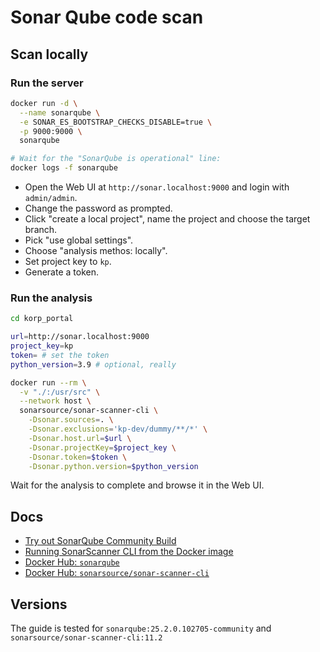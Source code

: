 # Sonar Qube code scan

## Scan locally

### Run the server

```sh
docker run -d \
  --name sonarqube \
  -e SONAR_ES_BOOTSTRAP_CHECKS_DISABLE=true \
  -p 9000:9000 \
  sonarqube

# Wait for the "SonarQube is operational" line:
docker logs -f sonarqube
```

- Open the Web UI at `http://sonar.localhost:9000` and login with `admin/admin`.
- Change the password as prompted.
- Click "create a local project", name the project and choose the target branch.
- Pick "use global settings".
- Choose "analysis methos: locally".
- Set project key to `kp`.
- Generate a token.

### Run the analysis

```sh
cd korp_portal

url=http://sonar.localhost:9000
project_key=kp
token= # set the token
python_version=3.9 # optional, really

docker run --rm \
  -v "./:/usr/src" \
  --network host \
  sonarsource/sonar-scanner-cli \
    -Dsonar.sources=. \
    -Dsonar.exclusions='kp-dev/dummy/**/*' \
    -Dsonar.host.url=$url \
    -Dsonar.projectKey=$project_key \
    -Dsonar.token=$token \
    -Dsonar.python.version=$python_version
```

Wait for the analysis to complete and browse it in the Web UI.

## Docs

- [Try out SonarQube Community Build](https://docs.sonarsource.com/sonarqube-community-build/try-out-sonarqube/)
- [Running SonarScanner CLI from the Docker image](https://docs.sonarsource.com/sonarqube-community-build/analyzing-source-code/scanners/sonarscanner/#sonarscanner-from-docker-image)
- [Docker Hub: `sonarqube`](https://hub.docker.com/_/sonarqube/)
- [Docker Hub: `sonarsource/sonar-scanner-cli`](https://hub.docker.com/r/sonarsource/sonar-scanner-cli)

## Versions

The guide is tested for `sonarqube:25.2.0.102705-community` and `sonarsource/sonar-scanner-cli:11.2`
